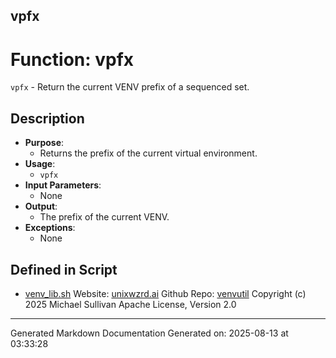 ## vpfx
# Function: vpfx
`vpfx` - Return the current VENV prefix of a sequenced set.
## Description
- **Purpose**: 
  - Returns the prefix of the current virtual environment.
- **Usage**: 
  - `vpfx`
- **Input Parameters**: 
  - None
- **Output**: 
  - The prefix of the current VENV.
- **Exceptions**: 
  - None

## Defined in Script

* [venv_lib.sh](../venv_lib_sh.md)
Website: [unixwzrd.ai](https://unixwzrd.ai)
Github Repo: [venvutil](https://github.com/unixwzrd/venvutil)
Copyright (c) 2025 Michael Sullivan
Apache License, Version 2.0

---

Generated Markdown Documentation
Generated on: 2025-08-13 at 03:33:28
